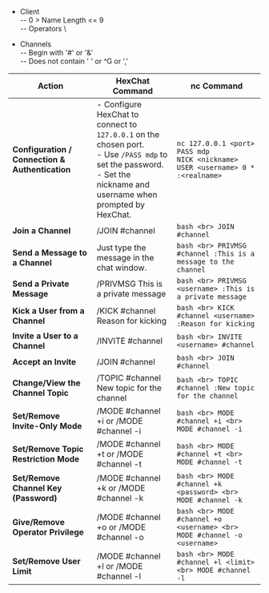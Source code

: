 - Client \
-- 0 > Name Length <= 9 \
-- Operators \

- Channels \
-- Begin with '#' or '&' \
-- Does not contain ' ' or ^G or ','


| **Action**                                    | **HexChat Command**                             | **nc Command**                                                                                                      |
|-----------------------------------------------|------------------------------------------------|---------------------------------------------------------------------------------------------------------------------|
| **Configuration / Connection & Authentication** | - Configure HexChat to connect to `127.0.0.1` on the chosen port. <br> - Use `/PASS mdp` to set the password. <br> - Set the nickname and username when prompted by HexChat. | ```nc 127.0.0.1 <port> ``` <br> ```PASS mdp ``` <br> ```NICK <nickname> ``` <br> ```USER <username> 0 * :<realname> ``` |
| **Join a Channel**                            | /JOIN #channel                                  | ```bash <br> JOIN #channel ```                                                                                      |
| **Send a Message to a Channel**               | Just type the message in the chat window.       | ```bash <br> PRIVMSG #channel :This is a message to the channel ```                                                 |
| **Send a Private Message**                    | /PRIVMSG <username> This is a private message   | ```bash <br> PRIVMSG <username> :This is a private message ```                                                      |
| **Kick a User from a Channel**                | /KICK #channel <username> Reason for kicking    | ```bash <br> KICK #channel <username> :Reason for kicking ```                                                       |
| **Invite a User to a Channel**                | /INVITE <username> #channel                     | ```bash <br> INVITE <username> #channel ```                                                                         |
| **Accept an Invite**                          | /JOIN #channel                                  | ```bash <br> JOIN #channel ```                                                                                      |
| **Change/View the Channel Topic**             | /TOPIC #channel New topic for the channel       | ```bash <br> TOPIC #channel :New topic for the channel ```                                                          |
| **Set/Remove Invite-Only Mode**               | /MODE #channel +i or /MODE #channel -i          | ```bash <br> MODE #channel +i <br> MODE #channel -i ```                                                             |
| **Set/Remove Topic Restriction Mode**         | /MODE #channel +t or /MODE #channel -t          | ```bash <br> MODE #channel +t <br> MODE #channel -t ```                                                             |
| **Set/Remove Channel Key (Password)**         | /MODE #channel +k <password> or /MODE #channel -k | ```bash <br> MODE #channel +k <password> <br> MODE #channel -k ```                                                 |
| **Give/Remove Operator Privilege**            | /MODE #channel +o <username> or /MODE #channel -o <username> | ```bash <br> MODE #channel +o <username> <br> MODE #channel -o <username> ```                                      |
| **Set/Remove User Limit**                     | /MODE #channel +l <limit> or /MODE #channel -l  | ```bash <br> MODE #channel +l <limit> <br> MODE #channel -l ```                                                    |
